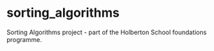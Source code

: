 # sorting_algorithms
Sorting Algorithms project - part of the Holberton School foundations programme.

